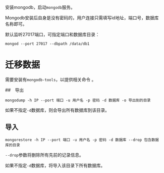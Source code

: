 安装mongodb，启动`mongodb`服务。

Mongodb安装后自身是没有密码的，用户连接只需填写id地址，端口号，数据库名称即可。

默认监听27017端口，可指定端口和数据库目录：

```
mongod --port 27017 --dbpath /data/db1
```



# 迁移数据

需要安装有`mongodb-tools`，以提供相关命令 。

##　导出

```shell
mongodump -h IP --port 端口 -u 用户名 -p 密码 -d 数据库 -o 导出到的目录
```

如果不指定`-d`数据库，则会导出所有数据库到该目录。



## 导入

```shell
mongorestore -h IP --port 端口 -u 用户名 -p 密码 -d 数据库 --drop 包含数据库的目录
```

`--drop`参数将删除所有先前的记录信息。

如果不指定`-d`数据库，将导入该目录下所有数据库。

